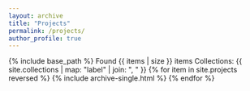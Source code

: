 ```yaml
---
layout: archive
title: "Projects"
permalink: /projects/
author_profile: true
---
```

{% include base_path %}
Found {{ items | size }} items
Collections: {{ site.collections | map: "label" | join: ", " }}
{% for item in site.projects reversed %}
  {% include archive-single.html %}
{% endfor %}